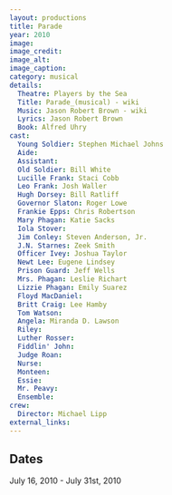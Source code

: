 ```yaml
---
layout: productions
title: Parade
year: 2010
image:
image_credit: 
image_alt:
image_caption:
category: musical
details:
  Theatre: Players by the Sea
  Title: Parade_(musical) - wiki
  Music: Jason Robert Brown - wiki
  Lyrics: Jason Robert Brown
  Book: Alfred Uhry
cast:
  Young Soldier: Stephen Michael Johns
  Aide: 
  Assistant: 
  Old Soldier: Bill White
  Lucille Frank: Staci Cobb
  Leo Frank: Josh Waller
  Hugh Dorsey: Bill Ratliff
  Governor Slaton: Roger Lowe
  Frankie Epps: Chris Robertson
  Mary Phagan: Katie Sacks
  Iola Stover: 
  Jim Conley: Steven Anderson, Jr.
  J.N. Starnes: Zeek Smith
  Officer Ivey: Joshua Taylor
  Newt Lee: Eugene Lindsey
  Prison Guard: Jeff Wells
  Mrs. Phagan: Leslie Richart
  Lizzie Phagan: Emily Suarez
  Floyd MacDaniel: 
  Britt Craig: Lee Hamby
  Tom Watson: 
  Angela: Miranda D. Lawson
  Riley: 
  Luther Rosser: 
  Fiddlin' John: 
  Judge Roan: 
  Nurse: 
  Monteen: 
  Essie: 
  Mr. Peavy: 
  Ensemble: 
crew:
  Director: Michael Lipp
external_links:
---
```

## Dates
July 16, 2010 - July 31st, 2010